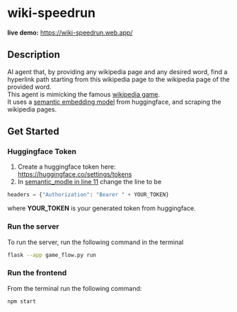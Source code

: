 # wiki-speedrun
**live demo:** https://wiki-speedrun.web.app/
## Description
AI agent that, by providing any wikipedia page and any desired word, find a hyperlink path starting from this wikipedia page to the wikipedia page of the provided word.    
This agent is mimicking the famous [wikipedia game](https://en.wikipedia.org/wiki/Wikipedia:Wiki_Game).  
It uses a [semantic embedding model](https://api-inference.huggingface.co/models/SeyedAli/Multilingual-Text-Semantic-Search-Siamese-BERT-V1) from huggingface, and scraping the wikipedia pages.

## Get Started
### Huggingface Token
1. Create a huggingface token here: https://huggingface.co/settings/tokens  
2. In [semantic_modle in line 11](https://github.com/NogaTal98/wiki-speedrun/blob/846f361233fa025a228724a0fe2f5efeea7175c8/semantic_model.py#L11) change the line to be
```python
headers = {"Authorization": "Bearer " + YOUR_TOKEN}
```
where **YOUR_TOKEN** is your generated token from huggingface.

### Run the server
To run the server, run the following command in the terminal
```bash
flask --app game_flow.py run
```

### Run the frontend
From the terminal run the following command:
```bash
npm start
```
